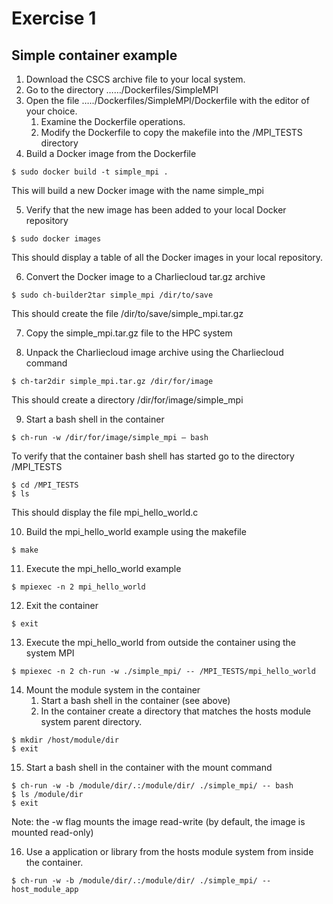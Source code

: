 # Exercise 1
## Simple container example
1.	Download the CSCS archive file to your local system.
2.	Go to the directory ……/Dockerfiles/SimpleMPI
3.	Open the file …../Dockerfiles/SimpleMPI/Dockerfile with the editor of your choice.
    1.	Examine the Dockerfile operations.
    2.	Modify the Dockerfile to copy the makefile into the /MPI_TESTS directory
4.	Build a Docker image from the Dockerfile
```
$ sudo docker build -t simple_mpi .
```
This will build a new Docker image with the name simple_mpi

5.	Verify that the new image has been added to your local Docker repository
```
$ sudo docker images
```
This should display a table of all the Docker images in your local repository.

6.	Convert the Docker image to a Charliecloud tar.gz archive
```
$ sudo ch-builder2tar simple_mpi /dir/to/save
```
This should create the file /dir/to/save/simple_mpi.tar.gz

7.	Copy the simple_mpi.tar.gz file to the HPC system

8.	Unpack the Charliecloud image archive using the Charliecloud command
```
$ ch-tar2dir simple_mpi.tar.gz /dir/for/image
```
This should create a directory /dir/for/image/simple_mpi

9.	Start a bash shell in the container
```
$ ch-run -w /dir/for/image/simple_mpi – bash
```
To verify that the container bash shell has started go to the directory /MPI_TESTS
```
$ cd /MPI_TESTS
$ ls
```
This should display the file mpi_hello_world.c

10.	Build the mpi_hello_world example using the makefile
```
$ make
```
11.	Execute the mpi_hello_world example
```
$ mpiexec -n 2 mpi_hello_world
```
12.	Exit the container
```
$ exit
```

13.	Execute the mpi_hello_world from outside the container using the system MPI

```
$ mpiexec -n 2 ch-run -w ./simple_mpi/ -- /MPI_TESTS/mpi_hello_world
```

14.	Mount the module system in the container
    1.	Start a bash shell in the container (see above)
    2.	In the container create a directory that matches the hosts module system parent directory.

```
$ mkdir /host/module/dir
$ exit
```

 15. Start a bash shell in the container with the mount command

```
$ ch-run -w -b /module/dir/.:/module/dir/ ./simple_mpi/ -- bash
$ ls /module/dir
$ exit
```
Note: the -w flag mounts the image read-write (by default, the image is mounted read-only)

16.	Use a application or library from the hosts module system from inside the container.
```
$ ch-run -w -b /module/dir/.:/module/dir/ ./simple_mpi/ -- host_module_app
```
